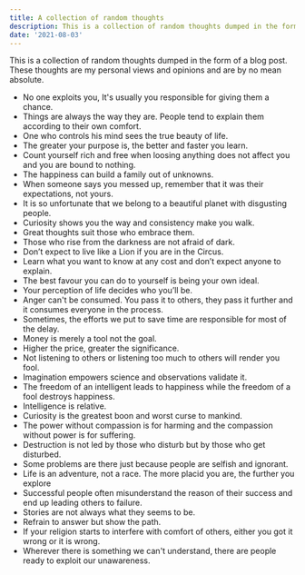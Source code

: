 ```yaml
---
title: A collection of random thoughts
description: This is a collection of random thoughts dumped in the form of a blog post. These thoughts are my personal views and opinions and are by no mean absolute.
date: '2021-08-03'
---
```


This is a collection of random thoughts dumped in the form of a blog post. These thoughts are my personal views and opinions and are by no mean absolute.

- No one exploits you, It's usually you responsible for giving them a chance.
- Things are always the way they are. People tend to explain them according to their own comfort.
- One who controls his mind sees the true beauty of life.
- The greater your purpose is, the better and faster you learn.
- Count yourself rich and free when loosing anything does not affect you and you are bound to nothing.
- The happiness can build a family out of unknowns.
- When someone says you messed up, remember that it was their expectations, not yours.
- It is so unfortunate that we belong to a beautiful planet with disgusting people.
- Curiosity shows you the way and consistency make you walk.
- Great thoughts suit those who embrace them.
- Those who rise from the darkness are not afraid of dark.
- Don’t expect to live like a Lion if you are in the Circus.
- Learn what you want to know at any cost and don’t expect anyone to explain.
- The best favour you can do to yourself is being your own ideal.
- Your perception of life decides who you’ll be.
- Anger can't be consumed. You pass it to others, they pass it further and it consumes everyone in the process.
- Sometimes, the efforts we put to save time are responsible for most of the delay.
- Money is merely a tool not the goal.
- Higher the price, greater the significance.
- Not listening to others or listening too much to others will render you fool.
- Imagination empowers science and observations validate it.
- The freedom of an intelligent leads to happiness while the freedom of a fool destroys happiness.
- Intelligence is relative.
- Curiosity is the greatest boon and worst curse to mankind.
- The power without compassion is for harming and the compassion without power is for suffering.
- Destruction is not led by those who disturb but by those who get disturbed.
- Some problems are there just because people are selfish and ignorant.
- Life is an adventure, not a race. The more placid you are, the further you explore
- Successful people often misunderstand the reason of their success and end up leading others to failure.
- Stories are not always what they seems to be.
- Refrain to answer but show the path.
- If your religion starts to interfere with comfort of others, either you got it wrong or it is wrong.
- Wherever there is something we can't understand, there are people ready to exploit our unawareness.
